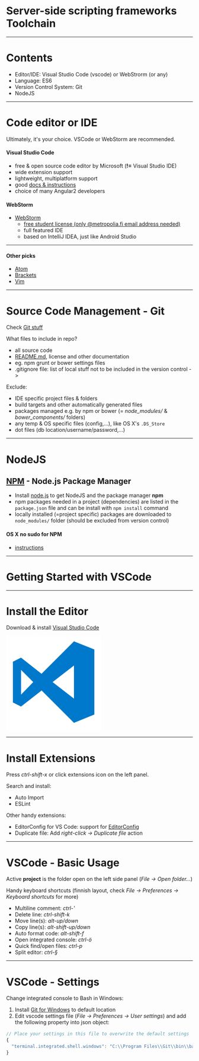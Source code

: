 
# Server-side scripting frameworks Toolchain

---

# Contents

- Editor/IDE: Visual Studio Code (vscode) or WebStrorm (or any)
- Language: ES6
- Version Control System: Git
- NodeJS

---

# Code editor or IDE

Ultimately, it's your choice. VSCode or WebStorm are recommended.

#### Visual Studio Code

- free & open source code editor by Microsoft (**!=** Visual Studio IDE)
- wide extension support
- lightweight, multiplatform support
- good [docs & instructions](https://code.visualstudio.com/docs/editor/codebasics)
- choice of many Angular2 developers


#### WebStorm

- [WebStorm](https://www.jetbrains.com/webstorm/)
  - [free student license (only @metropolia.fi email address needed)](https://www.jetbrains.com/student/)
  - full featured IDE
  - based on IntelliJ IDEA, just like Android Studio

---

#### Other picks

- [Atom](https://atom.io/)
- [Brackets](http://brackets.io/)
- [Vim](https://github.com/nodejs/node/wiki/Vim-Plugins)

---

# Source Code Management - Git

Check [Git stuff](https://github.com/mattpe/git-intro/blob/master/git-basics.md)

What files to include in repo?

- all source code
- [README.md](https://help.github.com/articles/about-readmes/), license and other documentation
- eg. npm grunt or bower settings files
- .gitignore file: list of local stuff not to be included in the version control ->

Exclude:

- IDE specific project files & folders
- build targets and other automatically generated files
- packages managed e.g. by npm or bower (= _node_modules/_ & _bower_components/_ folders)
- any temp & OS specific files (config,...), like OS X's `.DS_Store`
- dot files (db location/username/password,...)

---

# NodeJS

## [NPM](https://www.npmjs.com/) - Node.js Package Manager

- Install [node.js](https://nodejs.org/en/) to get NodeJS and the package manager **npm**
- npm packages needed in a project (dependencies) are listed in the `package.json` file and can be install with `npm install` command
- locally installed (=project specific) packages are downloaded to `node_modules/` folder (should be excluded from version control)

#### OS X no sudo for NPM

- [instructions](https://github.com/sindresorhus/guides/blob/master/npm-global-without-sudo.md)

---




# Getting Started with VSCode

---

# Install the Editor

Download & install [Visual Studio Code](https://code.visualstudio.com/)

![VSCode logo](img/vscode.png)

---

# Install Extensions

Press _ctrl-shift-x_ or click extensions icon on the left panel.

Search and install:

- Auto Import
- ESLint

Other handy extensions:

- EditorConfig for VS Code: support for [EditorConfig](http://editorconfig.org/)
- Duplicate file: Add _right-click -> Duplicate file_ action

---

# VSCode - Basic Usage

Active **project** is the folder open on the left side panel (_File -> Open folder..._)

Handy keyboard shortcuts (finnish layout, check _File -> Preferences -> Keyboard shortcuts_ for more)

- Multiline comment: _ctrl-'_
- Delete line: _ctrl-shift-k_
- Move line(s): _alt-up/down_
- Copy line(s): _alt-shift-up/down_
- Auto format code: _alt-shift-f_
- Open integrated console: _ctrl-ö_
- Quick find/open files: _ctrl-p_
- Split editor: _ctrl-§_

---

# VSCode - Settings

Change integrated console to Bash in Windows:

1. Install [Git for Windows](https://git-scm.com/downloads) to default location
2. Edit vscode settings file (_File -> Preferences -> User settings_) and add the following property into json object:

```javascript
// Place your settings in this file to overwrite the default settings
{
  "terminal.integrated.shell.windows": "C:\\Program Files\\Git\\bin\\bash.exe",
}
